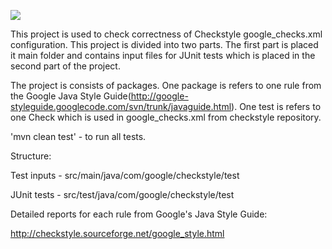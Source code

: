 [![][travis img]][travis]

This project is used to check correctness of Checkstyle google_checks.xml configuration. This project is divided into two parts. The first part is placed it main folder and contains input files for JUnit tests which is placed in the second part of the project.

The project is consists of packages. One package is refers to one rule from the Google Java Style Guide(http://google-styleguide.googlecode.com/svn/trunk/javaguide.html). One test is refers to one Check which is used in google_checks.xml from checkstyle repository.
  
'mvn clean test' - to run all tests.

Structure: 

Test inputs - src/main/java/com/google/checkstyle/test

JUnit tests - src/test/java/com/google/checkstyle/test

Detailed reports for each rule from Google's Java Style Guide:

http://checkstyle.sourceforge.net/google_style.html

[travis]:https://travis-ci.org/checkstyle/google-style-config-test
[travis img]:https://travis-ci.org/checkstyle/google-style-config-test.svg?branch=master
 
